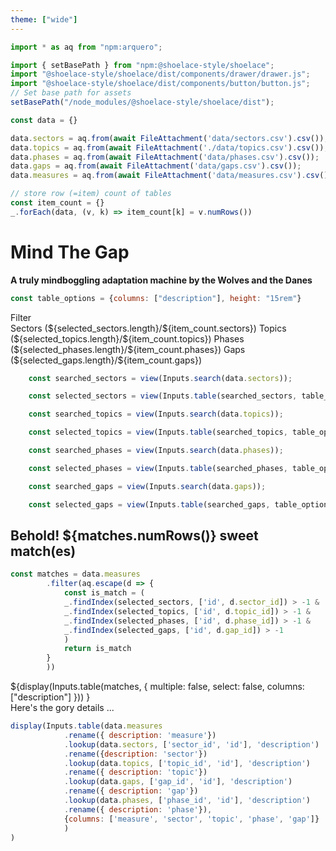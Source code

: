 ```yaml
---
theme: ["wide"]
---
```


<link rel="stylesheet" href="custom.css">
<link rel="stylesheet" href="assets/shoelace-light.css">

<script defer src="assets/fontawesome/fontawesome.js"></script>
<script defer src="assets/fontawesome/solid.js"></script>

```js   
import * as aq from "npm:arquero";

import { setBasePath } from "npm:@shoelace-style/shoelace";
import "@shoelace-style/shoelace/dist/components/drawer/drawer.js";
import "@shoelace-style/shoelace/dist/components/button/button.js";
// Set base path for assets
setBasePath("/node_modules/@shoelace-style/shoelace/dist");
```

```js
const data = {}

data.sectors = aq.from(await FileAttachment('data/sectors.csv').csv());
data.topics = aq.from(await FileAttachment('./data/topics.csv').csv());    
data.phases = aq.from(await FileAttachment('data/phases.csv').csv());
data.gaps = aq.from(await FileAttachment('data/gaps.csv').csv());
data.measures = aq.from(await FileAttachment('data/measures.csv').csv());
```

```js
// store row (=item) count of tables
const item_count = {}
_.forEach(data, (v, k) => item_count[k] = v.numRows())

```



# Mind The Gap

<strong>A truly mindboggling adaptation machine by the Wolves and the Danes</strong>


```js
const table_options = {columns: ["description"], height: "15rem"}
```




<div  class="grid grid-cols-2" style="grid-auto-rows: auto;">

<sl-details id="settings" class="grid-colspan-2">

<div slot="summary"><i class="fa fa-filter"></i> Filter</div>

<sl-tab-group>
    <sl-tab slot="nav" panel="sectors"> Sectors (${selected_sectors.length}/${item_count.sectors})</sl-tab>
    <sl-tab slot="nav" panel="topics">Topics  (${selected_topics.length}/${item_count.topics})</sl-tab>
    <sl-tab slot="nav" panel="phases">Phases  (${selected_phases.length}/${item_count.phases})</sl-tab>
    <sl-tab slot="nav" panel="gaps">Gaps  (${selected_gaps.length}/${item_count.gaps})</sl-tab>
    
<sl-tab-panel name="sectors" active>

```js
    const searched_sectors = view(Inputs.search(data.sectors));
```
```js
    const selected_sectors = view(Inputs.table(searched_sectors, table_options));

```

</sl-tab-panel>
<sl-tab-panel name="topics">

```js
    const searched_topics = view(Inputs.search(data.topics));
```
```js
    const selected_topics = view(Inputs.table(searched_topics, table_options));
```
</sl-tab-panel>
<sl-tab-panel name="phases">

```js
    const searched_phases = view(Inputs.search(data.phases));
```
```js
    const selected_phases = view(Inputs.table(searched_phases, table_options));
```  

</sl-tab-panel>
<sl-tab-panel name="gaps">

```js
    const searched_gaps = view(Inputs.search(data.gaps));
```
```js
    const selected_gaps = view(Inputs.table(searched_gaps, table_options));
```

  </sl-tab-panel>
</sl-tab-group>
</sl-details>





</div>



## Behold! ${matches.numRows()} sweet match(es)

```js
const matches = data.measures
        .filter(aq.escape(d => {
            const is_match = (   
            _.findIndex(selected_sectors, ['id', d.sector_id]) > -1 &
            _.findIndex(selected_topics, ['id', d.topic_id]) > -1 &
            _.findIndex(selected_phases, ['id', d.phase_id]) > -1 &
            _.findIndex(selected_gaps, ['id', d.gap_id]) > -1
            )
            return is_match
        }
        ))
```

<div class="grid grid-cols-2" style="grid-auto-rows: auto;">

<div class="grid-colspan-2">
${display(Inputs.table(matches, {
        multiple: false, select: false, columns: ["description"] 
    }))
    }

</div>
  

</div>



<div class="card grid grid-cols-2" style="grid-auto-rows: auto;">

<div class="grid-colspan-2">

<sl-details>

<div slot="summary" >Here's the gory details ...</div>

```js
display(Inputs.table(data.measures
            .rename({ description: 'measure'})
            .lookup(data.sectors, ['sector_id', 'id'], 'description')
            .rename({description: 'sector'})
            .lookup(data.topics, ['topic_id', 'id'], 'description')
            .rename({ description: 'topic'})
            .lookup(data.gaps, ['gap_id', 'id'], 'description')
            .rename({ description: 'gap'})
            .lookup(data.phases, ['phase_id', 'id'], 'description')
            .rename({ description: 'phase'}),
            {columns: ['measure', 'sector', 'topic', 'phase', 'gap']}
            )
)
```

</sl-details>

</div>
</div>
